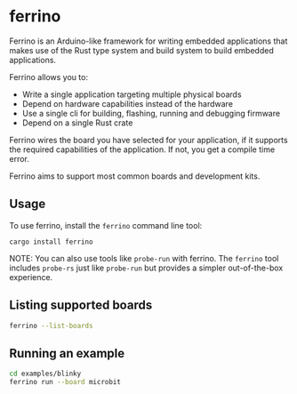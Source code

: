 # ferrino

Ferrino is an Arduino-like framework for writing embedded applications that makes use of the Rust
type system and build system to build embedded applications.

Ferrino allows you to:

* Write a single application targeting multiple physical boards
* Depend on hardware capabilities instead of the hardware
* Use a single cli for building, flashing, running and debugging firmware
* Depend on a single Rust crate

Ferrino wires the board you have selected for your application, if it supports the required
capabilities of the application. If not, you get a compile time error.

Ferrino aims to support most common boards and development kits.

## Usage

To use ferrino, install the `ferrino` command line tool:

```shell
cargo install ferrino
```

NOTE: You can also use tools like `probe-run` with ferrino. The `ferrino` tool includes `probe-rs` just like `probe-run` but provides a simpler out-of-the-box experience.

## Listing supported boards

```bash
ferrino --list-boards
```

## Running an example

```bash
cd examples/blinky
ferrino run --board microbit
```
